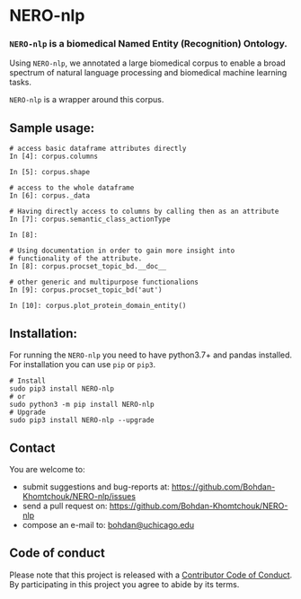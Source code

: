 # NERO-nlp

### `NERO-nlp` is a biomedical Named Entity (Recognition) Ontology.


Using `NERO-nlp`, we annotated a large biomedical corpus to enable a broad spectrum of natural language processing and biomedical machine learning tasks.


`NERO-nlp` is a wrapper around this corpus.


## Sample usage:



	# access basic dataframe attributes directly
	In [4]: corpus.columns 

	In [5]: corpus.shape

	# access to the whole dataframe
	In [6]: corpus._data

	# Having directly access to columns by calling then as an attribute
	In [7]: corpus.semantic_class_actionType

	In [8]:                                                                                                                                                                                                     

	# Using documentation in order to gain more insight into
	# functionality of the attribute.
	In [8]: corpus.procset_topic_bd.__doc__                                                                                                                                                        

	# other generic and multipurpose functionalions
	In [9]: corpus.procset_topic_bd('aut')                                                                                                                                                               

	In [10]: corpus.plot_protein_domain_entity() 



## Installation:

For running the `NERO-nlp` you need to have python3.7+ and pandas installed. For installation you can use `pip` or `pip3`. 

    # Install
	sudo pip3 install NERO-nlp
	# or
	sudo python3 -m pip install NERO-nlp
	# Upgrade
	sudo pip3 install NERO-nlp --upgrade

## Contact

You are welcome to:

* submit suggestions and bug-reports at: <https://github.com/Bohdan-Khomtchouk/NERO-nlp/issues>
* send a pull request on: <https://github.com/Bohdan-Khomtchouk/NERO-nlp>
* compose an e-mail to: <bohdan@uchicago.edu>


## Code of conduct

Please note that this project is released with a [Contributor Code of Conduct](CONDUCT.md). By participating in this project you agree to abide by its terms.
